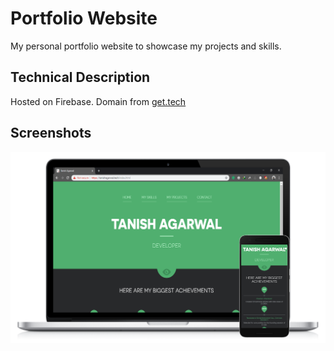 # Portfolio Website

My personal portfolio website to showcase my projects and skills.
## Technical Description

Hosted on Firebase.
Domain from [get.tech](https://get.tech)
## Screenshots
![Screenshot](https://github.com/tanish7199/Portfolio-Website/blob/master/images/proj1portfolio.png)